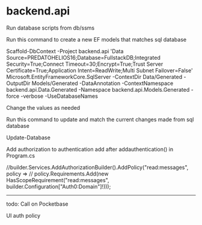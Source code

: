 # backend.api

Run database scripts from db/ssms

Run this command to create a new EF models that matches sql database

Scaffold-DbContext -Project backend.api 'Data Source=PREDATOHELIOS16;Database=FullstackDB;Integrated Security=True;Connect Timeout=30;Encrypt=True;Trust Server Certificate=True;Application Intent=ReadWrite;Multi Subnet Failover=False' Microsoft.EntityFrameworkCore.SqlServer -ContextDir Data/Generated -OutputDir Models/Generated -DataAnnotation -ContextNamespace backend.api.Data.Generated -Namespace backend.api.Models.Generated -force -verbose -UseDatabaseNames

Change the values as needed

Run this command to update and match the current changes made from sql database

Update-Database

Add authorization to authentication
add after addauthentication() in Program.cs

//builder.Services.AddAuthorizationBuilder().AddPolicy("read:messages", policy =>
//    policy.Requirements.Add(new HasScopeRequirement("read:messages", builder.Configuration["Auth0:Domain"]!)));
____________________________________________________________________________________________


todo:
Call on Pocketbase

UI
auth policy